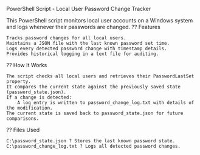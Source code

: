 
PowerShell Script - Local User Password Change Tracker

This PowerShell script monitors local user accounts on a Windows system and logs whenever their passwords are changed.
?? Features

    Tracks password changes for all local users.
    Maintains a JSON file with the last known password set time.
    Logs every detected password change with timestamp details.
    Provides historical logging in a text file for auditing.

?? How It Works

    The script checks all local users and retrieves their PasswordLastSet property.
    It compares the current state against the previously saved state (password_state.json).
    If a change is detected:
        A log entry is written to password_change_log.txt with details of the modification.
    The current state is saved back to password_state.json for future comparisons.

?? Files Used

    C:\password_state.json ? Stores the last known password state.
    C:\password_change_log.txt ? Logs all detected password changes.
